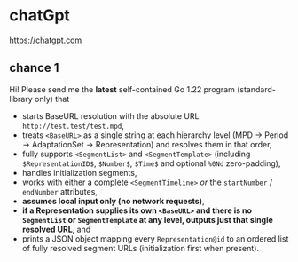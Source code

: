 # chatGpt

https://chatgpt.com

## chance 1

Hi! Please send me the **latest** self-contained Go 1.22 program (standard-library only) that

* starts BaseURL resolution with the absolute URL `http://test.test/test.mpd`,
* treats `<BaseURL>` as a single string at each hierarchy level (MPD → Period → AdaptationSet → Representation) and resolves them in that order,
* fully supports `<SegmentList>` and `<SegmentTemplate>` (including `$RepresentationID$`, `$Number$`, `$Time$` and optional `%0Nd` zero-padding),
* handles initialization segments,
* works with either a complete `<SegmentTimeline>` *or* the `startNumber` / `endNumber` attributes,
* **assumes local input only (no network requests)**,
* **if a Representation supplies its own `<BaseURL>` and there is no `SegmentList` or `SegmentTemplate` at any level, outputs just that single resolved URL**, and
* prints a JSON object mapping every `Representation@id` to an ordered list of fully resolved segment URLs (initialization first when present).
